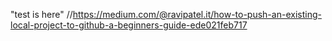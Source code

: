 "test is here"
//https://medium.com/@ravipatel.it/how-to-push-an-existing-local-project-to-github-a-beginners-guide-ede021feb717